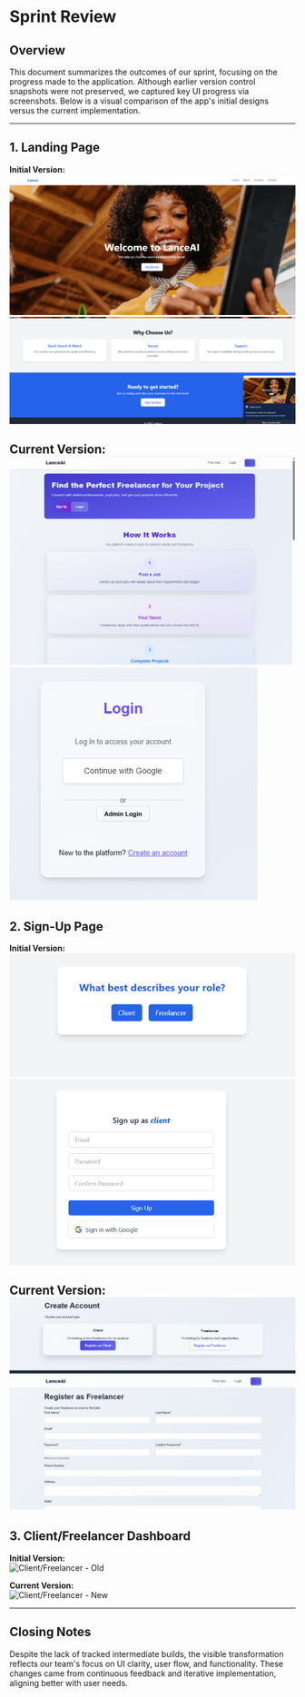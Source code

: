 # Sprint Review

## Overview
This document summarizes the outcomes of our sprint, focusing on the progress made to the application. Although earlier version control snapshots were not preserved, we captured key UI progress via screenshots. Below is a visual comparison of the app's initial designs versus the current implementation.

---

## 1. Landing Page

**Initial Version:**  
![Landing Page - Old](./Screenshot%202025-05-25%20133440.png)
![Landing Page - Old](./Screenshot%202025-05-25%20133449.png)

**Current Version:**  
![Landing Page - New](./1.png)
![Landing Page - New](./2.png)
---

## 2. Sign-Up Page

**Initial Version:**  
![Sign-Up Page - Old](./Screenshot%202025-05-25%20133455.png)
![Sign-Up Page - Old](./Screenshot%202025-05-25%20133501.png)

**Current Version:**  
![Sign-Up Page - New](./3.png)
![Sign-Up Page - New](./4.png)
---

## 3. Client/Freelancer Dashboard

**Initial Version:**  
![Client/Freelancer - Old](./images/dashboard_old.png)

**Current Version:**  
![Client/Freelancer - New](./images/dashboard_new.png)

---

## Closing Notes

Despite the lack of tracked intermediate builds, the visible transformation reflects our team's focus on UI clarity, user flow, and functionality. These changes came from continuous feedback and iterative implementation, aligning better with user needs.
